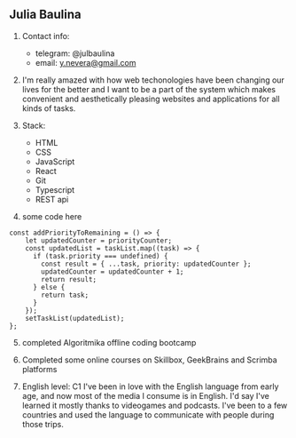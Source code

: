 ## Julia Baulina

1. Contact info:

   - telegram: @julbaulina
   - email: y.nevera@gmail.com

2. I'm really amazed with how web techonologies have been changing our lives for the better and I want to be a part of the system which makes convenient and aesthetically pleasing websites and applications for all kinds of tasks.

3. Stack:

   - HTML
   - CSS
   - JavaScript
   - React
   - Git
   - Typescript
   - REST api

4. some code here

```
const addPriorityToRemaining = () => {
    let updatedCounter = priorityCounter;
    const updatedList = taskList.map((task) => {
      if (task.priority === undefined) {
        const result = { ...task, priority: updatedCounter };
        updatedCounter = updatedCounter + 1;
        return result;
      } else {
        return task;
      }
    });
    setTaskList(updatedList);
};
```

5. completed Algoritmika offline coding bootcamp

6. Completed some online courses on Skillbox, GeekBrains and Scrimba platforms

7. English level: C1
   I've been in love with the English language from early age, and now most of the media I consume is in English. I'd say I've learned it mostly thanks to videogames and podcasts. I've been to a few countries and used the language to communicate with people during those trips.
